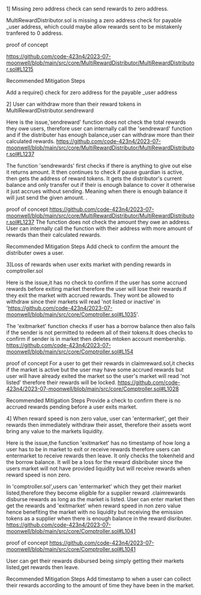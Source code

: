 1] Missing zero address check can send rewards to zero address.

MultiRewardDistributor.sol is missing a zero address check for   payable _user address, which could maybe allow rewards sent to be mistakenly tranfered to 0 address.

proof of concept

https://github.com/code-423n4/2023-07-moonwell/blob/main/src/core/MultiRewardDistributor/MultiRewardDistributor.sol#L1215

Recommended Mitigation Steps

Add a require() check for zero address for the  payable _user address 


2] User can withdraw  more than their reward tokens in MultiRewardDistributor.sendreward

Here is the issue,'sendreward' function does not check the total rewards they owe users, therefore user can internally call the 'sendreward' function and if the distributer has enough balance,user can withdraw more than their calculated rewards.
https://github.com/code-423n4/2023-07-moonwell/blob/main/src/core/MultiRewardDistributor/MultiRewardDistributor.sol#L1237

The function 'sendrewards' first checks if there is anything to give out else it returns amount. It then continues to check if  pause guardian is active, then  gets the address  of reward tokens. It gets the distributor's current balance and  only transfer out if their is  enough balance to cover it otherwise it just accrues without sending. Meaning when there is enough balance it will just send the given amount.
.

 proof of concept
https://github.com/code-423n4/2023-07-moonwell/blob/main/src/core/MultiRewardDistributor/MultiRewardDistributor.sol#L1237
 The function does not check the amount they owe an address.
 User can internally call the function with their address with more amount of rewards than their calculated rewards.

Recommended Mitigation Steps
Add check to confirm the amount the distributer owes a user.


 3]Loss of rewards when user exits market with pending rewards in comptroller.sol 

Here is the issue,it has no check to confirm if the user has some accrued rewards before exiting market therefore the user will lose their rewards if they exit the market with accrued rewards. They wont be allowed to withdraw since their markets will read 'not listed or inactive' in 'https://github.com/code-423n4/2023-07-moonwell/blob/main/src/core/Comptroller.sol#L1035'.

The 'exitmarket' function checks if user has a borrow balance then also fails if the sender is not permitted to redeem all of their tokens.It does checks to confirm if sender is in market then deletes mtoken account membership.
https://github.com/code-423n4/2023-07-moonwell/blob/main/src/core/Comptroller.sol#L154

proof of concept
For a user to get their rewards in claimreward.sol,it checks if the market is active but the user may have some accrued rewards but user will have already exited the market so the user's market will read 'not listed' therefore their rewards will be locked.
https://github.com/code-423n4/2023-07-moonwell/blob/main/src/core/Comptroller.sol#L1028

Recommended Mitigation Steps
 Provide a check to confirm there is no accrued rewards pending before a user exits market.


4] When reward speed is non zero value, user can 'entermarket', get their rewards then immediately withdraw their asset, therefore their assets wont bring any value to the markets liquidity.

 Here is the issue,the function 'exitmarket' has no timestamp of how long a user has to be in market to exit or receive rewards therefore users can entermarket to receive rewards then leave. It only checks the tokenheld and the borrow balance. It will be a loss for the 
 reward disbributer since the users market will not have provided liquidity but will receive rewards when reward speed is non zero.

In 'comptroller.sol',users can 'entermarket' which they get their market listed,therefore they become eligible for a supplier reward .claimrewards disburse rewards as long as the market is listed. User can enter market then get the rewards and 'exitmarket' when reward speed in non zero value hence benefiting the market with no liquidity but receiving the emission tokens as a supplier when there is enough balance in the reward disributer.
 https://github.com/code-423n4/2023-07-moonwell/blob/main/src/core/Comptroller.sol#L1041
 
 proof of concept
https://github.com/code-423n4/2023-07-moonwell/blob/main/src/core/Comptroller.sol#L1041

User can get their rewards disbursed being simply getting their markets listed,get rewards then leave.

Recommended Mitigation Steps
Add timestamp to when a user can collect their rewards according to the amount of time they have been in the market.

